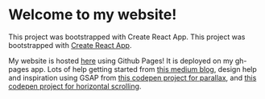# Welcome to my website!
This project was bootstrapped with Create React App. This project was bootstrapped with [Create React App](https://github.com/facebook/create-react-app).

My website is hosted [here](https://elinayon.github.io) using Github Pages!
It is deployed on my gh-pages app. 
Lots of help getting started from [this medium blog](https://medium.com/@ilyailin7777/how-to-deploy-javascript-app-to-github-pages-4b37b315556f), design help and inspiration using GSAP from [this codepen project for parallax](https://codepen.io/petebarr/pen/qBOeVoz), and [this codepen project for horizontal scrolling](https://codesandbox.io/s/gsap-react-horizontal-scroll-forked-unsp6r?file=/src/App.js).